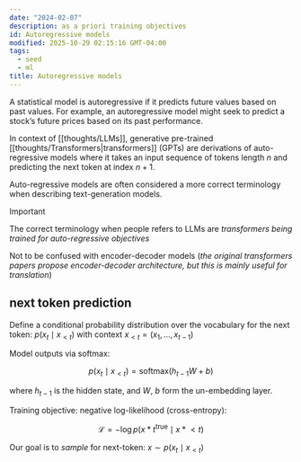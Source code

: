 ```yaml
---
date: "2024-02-07"
description: as a priori training objectives
id: Autoregressive models
modified: 2025-10-29 02:15:16 GMT-04:00
tags:
  - seed
  - ml
title: Autoregressive models
---
```


A statistical model is autoregressive if it predicts future values based on past values. For example,
an autoregressive model might seek to predict a stock’s future prices based on its past performance.

In context of [[thoughts/LLMs]], generative pre-trained [[thoughts/Transformers|transformers]] (GPTs) are derivations of
auto-regressive models where it takes an input sequence of tokens length $n$ and predicting the next token at index
$n+1$.

Auto-regressive models are often considered a more correct terminology when describing text-generation models.

> [!important]
>
> The correct terminology when people refers to LLMs are _transformers being trained for auto-regressive objectives_

Not to be confused with encoder-decoder models (_the original transformers papers propose encoder-decoder architecture, but this is mainly useful for translation_)

## next token prediction

Define a conditional probability distribution over the vocabulary for the next token: $p(x_t \mid x_{<t})$ with context $x_{<t} = (x_1, ..., x_{t-1})$

Model outputs via softmax:

$$
p(x_t \mid x_{<t}) = \mathrm{softmax}(h_{t-1} W + b)
$$

where $h_{t-1}$ is the hidden state, and $W$, $b$ form the un-embedding layer.

Training objective: negative log-likelihood (cross-entropy):

$$
\mathcal{L} = -\log p(x*t^{\text{true}} \mid x*{<t})
$$

Our goal is to _sample_ for next-token: $x \sim p(x_{t} \mid x_{<t})$
